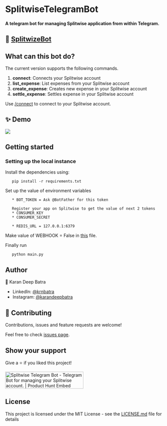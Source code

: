 # SplitwiseTelegramBot

#### A telegram bot  for managing Splitwise application from within Telegram.


## 🤖 [SplitwizeBot](https://telegram.me/SplitwizeBot)


## What can this bot do?
The current version supports the following commands.
   1. **connect**: Connects your Splitwise account
   2. **list_expense**: List expenses from your Splitwise account
   3. **create_expense**: Creates new expense in your Splitwise account
   4. **settle_expense**: Settles expense in your Splitwise account
   
Use [/connect]() to connect to your Splitwise account.

## ✨ Demo
![](https://github.com/krnbatra/SplitwiseTelegramBot/blob/master/assets/demoSplitwise.gif)

## Getting started

### Setting up the local instance

Install the dependencies using:
```
   pip install -r requirements.txt
```

Set up the value of environment variables
```
   * BOT_TOKEN = Ask @BotFather for this token
   
   Register your app on Splitwise to get the value of next 2 tokens
   * CONSUMER_KEY
   * CONSUMER_SECRET
   
   * REDIS_URL = 127.0.0.1:6379
```
Make value of WEBHOOK = False in [this](https://github.com/krnbatra/SplitwiseTelegramBot/blob/master/configurations/settings.py) file.

Finally run 
```
   python main.py
```

## Author
   👤 Karan Deep Batra
   * LinkedIn: [@krnbatra](https://www.linkedin.com/in/krnbatra/)
   * Instagram: [@karandeepbatra](https://www.instagram.com/karandeepbatra/)

## 🤝 Contributing

Contributions, issues and feature requests are welcome!

Feel free to check [issues page](https://github.com/krnbatra/SplitwiseTelegramBot/issues). 


## Show your support

Give a ⭐️ if you liked this project!


<a href="https://www.producthunt.com/posts/splitwise-telegram-bot?utm_source=badge-featured&utm_medium=badge&utm_souce=badge-splitwise-telegram-bot" target="_blank"><img src="https://api.producthunt.com/widgets/embed-image/v1/featured.svg?post_id=204262&theme=light" alt="Splitwise Telegram Bot - Telegram Bot for managing your Splitwise account. | Product Hunt Embed" style="width: 250px; height: 54px;" width="250px" height="54px" /></a>

## License
This project is licensed under the MIT License - see the [LICENSE.md](https://github.com/krnbatra/SplitwiseTelegramBot/blob/master/LICENSE.md) file for details
